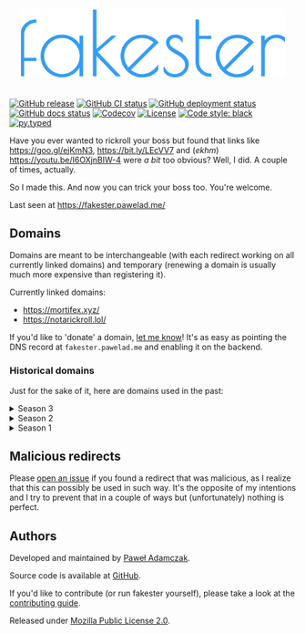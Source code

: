 <p align="center" style="padding: 20px;">
  <img src="https://raw.githubusercontent.com/pawelad/fakester/main/src/fakester/static/img/logo.svg" alt="fakester logo">
</p>

[![GitHub release](https://img.shields.io/github/release/pawelad/fakester.svg)][github release]
[![GitHub CI status](https://img.shields.io/github/actions/workflow/status/pawelad/fakester/ci.yml?label=CI)][fakester ci workflow]
[![GitHub deployment status](https://img.shields.io/github/deployments/pawelad/fakester/production?label=deploy)][fakester production deployment]
[![GitHub docs status](https://img.shields.io/github/deployments/pawelad/fakester/github-pages?label=docs)][fakester docs deployment]
[![Codecov](https://img.shields.io/codecov/c/github/pawelad/fakester)][codecov fakester]
[![License](https://img.shields.io/github/license/pawelad/fakester.svg)][license]
[![Code style: black](https://img.shields.io/badge/code%20style-black-000000.svg)][black]
[![py.typed](https://img.shields.io/badge/py-typed-FFD43B)][rickroll]

Have you ever wanted to rickroll your boss but found that links like
https://goo.gl/ejKmN3, https://bit.ly/LEcVV7 and (_ekhm_) https://youtu.be/I6OXjnBIW-4
were _a bit_ too obvious? Well, I did. A couple of times, actually.

So I made this. And now you can trick your boss too. You're welcome.

Last seen at https://fakester.pawelad.me/

## Domains
Domains are meant to be interchangeable (with each redirect working on all currently
linked domains) and temporary (renewing a domain is usually much more expensive
than registering it).

Currently linked domains:
- https://mortifex.xyz/
- https://notarickroll.lol/

If you'd like to 'donate' a domain, [let me know][github new issue]! It's as easy
as pointing the DNS record at `fakester.pawelad.me` and enabling it on the backend.

### Historical domains
Just for the sake of it, here are domains used in the past:

<details>
  <summary>Season 3</summary>

  - https://reportech.xyz/
  - https://mortifex.shop/
  - https://notarickroll.website/
</details>

<details>
  <summary>Season 2</summary>

  - https://badsoftware.review/
  - https://doubledouce.club/
  - https://farnsworth.science/
  - https://forgettable.men/
  - https://momcorp.science/
  - https://mortifex.tech/
  - https://notarickyroll.website/
  - https://notarobot.date/
  - https://notbigon.faith/
  - https://realshark.loan/
  - https://sugarlumps.trade/
  - https://totallyreal.accountant/
</details>

<details>
  <summary>Season 1</summary>

  - https://amishweekly.xyz/
  - https://deepersteeper.xyz/
  - https://estrogenesis.xyz/
  - https://funkinthetrunk.xyz/
  - https://fuzzfeet.xyz/
  - https://isitstd.xyz/
  - https://masterexploder.xyz/
  - https://momcorp.xyz/
  - https://mortifex.xyz/
  - https://mrmeeseeks.xyz/
  - https://notporn.xyz/
  - https://spottieottiedopaliscious.xyz/
  - https://thedeuce.xyz/
  - https://thefiggisagency.xyz/
  - https://theflabbergaster.xyz/
  - https://thekrappinger.xyz/
  - https://uphole.xyz/
</details>

## Malicious redirects
Please [open an issue][github new issue] if you found a redirect that was malicious,
as I realize that this can possibly be used in such way. It's the opposite of my
intentions and I try to prevent that in a couple of ways but (unfortunately) nothing
is perfect.

## Authors
Developed and maintained by [Paweł Adamczak][pawelad].

Source code is available at [GitHub][github fakester].

If you'd like to contribute (or run fakester yourself), please take a look at the
[contributing guide].

Released under [Mozilla Public License 2.0][license].


[black]: https://black.readthedocs.io/
[codecov fakester]: https://app.codecov.io/github/pawelad/fakester
[contributing guide]: ./CONTRIBUTING.md
[fakester ci workflow]: https://github.com/pawelad/fakester/actions/workflows/ci.yml
[fakester docs deployment]: https://github.com/pawelad/fakester/deployments/github-pages
[fakester production deployment]: https://github.com/pawelad/fakester/deployments/production
[github fakester]: https://github.com/pawelad/fakester
[github new issue]: https://github.com/pawelad/fakester/issues/new/choose
[github release]: https://github.com/pawelad/fakester/releases/latest
[license]: ./LICENSE
[pawelad]: https://pawelad.me/
[rickroll]: https://www.youtube.com/watch?v=I6OXjnBIW-4&t=15s
